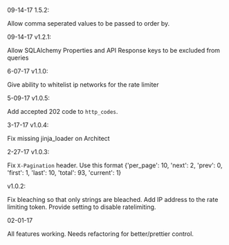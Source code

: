 09-14-17 1.5.2:

Allow comma seperated values to be passed to order by.


09-14-17 v1.2.1:

Allow SQLAlchemy Properties and API Response keys to be excluded from queries


6-07-17 v1.1.0:

Give ability to whitelist ip networks for the rate limiter


5-09-17 v1.0.5:

Add accepted 202 code to `http_codes`.


3-17-17 v1.0.4:

Fix missing jinja_loader on Architect 


2-27-17 v1.0.3:

Fix `X-Pagination` header.  Use this format {'per_page': 10, 'next': 2, 'prev': 0, 'first': 1, 'last': 10, 'total': 93, 'current': 1}


v1.0.2:

Fix bleaching so that only strings are bleached.
Add IP address to the rate limiting token.
Provide setting to disable ratelimiting.


02-01-17

All features working.  Needs refactoring for better/prettier control.
